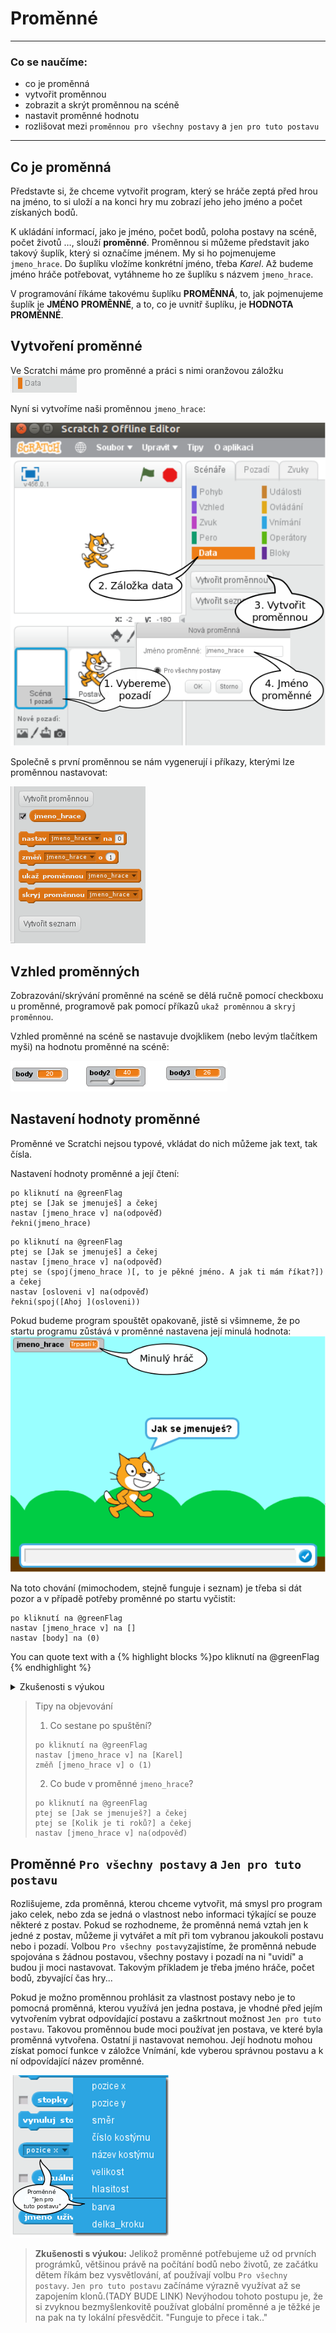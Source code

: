# Proměnné

***

### Co se naučíme:
* co je proměnná
* vytvořit proměnnou
* zobrazit a skrýt proměnnou na scéně
* nastavit proměnné hodnotu
* rozlišovat mezi `proměnnou pro všechny postavy` a `jen pro tuto postavu`

***

## Co je proměnná
Představte si, že chceme vytvořit program, který se hráče zeptá před hrou na jméno, to si uloží a na konci hry mu zobrazí jeho jeho jméno a počet získaných bodů.

K ukládání informací, jako je jméno, počet bodů, poloha postavy na scéně, počet životů …, slouží **proměnné**. 
Proměnnou si můžeme představit jako takový šuplík, který si označíme jménem. My si ho pojmenujeme `jmeno_hrace`.  Do šuplíku vložíme konkrétní jméno, třeba *Karel*. Až budeme jméno hráče potřebovat, vytáhneme ho ze šuplíku s názvem `jmeno_hrace`.

V programování říkáme takovému šuplíku **PROMĚNNÁ**, to, jak pojmenujeme šuplík je **JMÉNO PROMĚNNÉ**, a to, co je uvnitř šuplíku, je **HODNOTA PROMĚNNÉ**.
## Vytvoření proměnné

Ve Scratchi máme pro proměnné a práci s nimi oranžovou záložku ![](data.png)

 Nyní si vytvoříme naši proměnnou `jmeno_hrace`:

![](vytvareni_promenne_pozadi.png)

 Společně s první proměnnou se nám vygenerují i příkazy, kterými lze proměnnou nastavovat:

![](funce_pro_promennou.png)

## Vzhled proměnných
Zobrazování/skrývání proměnné na scéně se dělá ručně pomocí checkboxu u proměnné, programově pak pomocí příkazů `ukaž proměnnou` a `skryj proměnnou`.

Vzhled proměnné na scéně se nastavuje dvojklikem (nebo levým tlačítkem myši) na hodnotu proměnné na scéně:

![](zobrazeni_promennych.png)

## Nastavení hodnoty proměnné
Proměnné ve Scratchi nejsou typové, vkládat do nich můžeme jak text, tak čísla.

Nastavení hodnoty proměnné a její čtení:
```blocks
po kliknutí na @greenFlag
ptej se [Jak se jmenuješ] a čekej
nastav [jmeno_hrace v] na(odpověď)
řekni(jmeno_hrace)
```

```blocks
po kliknutí na @greenFlag
ptej se [Jak se jmenuješ] a čekej
nastav [jmeno_hrace v] na(odpověď)
ptej se (spoj(jmeno_hrace )[, to je pěkné jméno. A jak ti mám říkat?]) a čekej
nastav [osloveni v] na(odpověď)
řekni(spoj([Ahoj ](osloveni))
```
Pokud budeme program spouštět opakovaně, jistě si všimneme, že po startu programu zůstává v proměnné nastavena její minulá hodnota:
![](jak_se_jmenujes_scena.png)

Na toto chování (mimochodem, stejně funguje i seznam) je třeba si dát pozor a v případě potřeby proměnné po startu vyčistit:
```blocks
po kliknutí na @greenFlag
nastav [jmeno_hrace v] na []
nastav [body] na (0)
```
<p>You can quote text with a {% highlight blocks %}po kliknutí na @greenFlag
{% endhighlight %}
</p>

<details><summary>Zkušenosti s výukou</summary><p markdown="1">
Doporučuji ujistit se, že děti vnímají rozdíl mezi  <code class="language-blocks">nastav [ v] na []</code> a <code class="language-blocks">změň [ v] o ()</code>. 
Zároveň je vhodné upozornit, že pokud chceme zmenšovat  hodnotu proměnné (např. ubírání životů), je třeba do    argumentu funkce dát záporné číslo. 
</p></details>

 
> Tipy na objevování
>1. Co sestane po spuštění? 
>```blocks
>po kliknutí na @greenFlag
>nastav [jmeno_hrace v] na [Karel]
>změň [jmeno_hrace v] o (1)
>```
> 2. Co bude v proměnné `jmeno_hrace`?
>```blocks
>po kliknutí na @greenFlag
>ptej se [Jak se jmenuješ?] a čekej
>ptej se [Kolik je ti roků?] a čekej
>nastav [jmeno_hrace v] na(odpověď)
>```


## Proměnné `Pro všechny postavy` a `Jen pro tuto postavu`
Rozlišujeme, zda proměnná, kterou chceme vytvořit, má smysl pro program jako celek, nebo zda se jedná o vlastnost nebo informaci týkající se pouze některé z postav.
Pokud se rozhodneme, že proměnná nemá vztah jen k jedné z postav, můžeme ji vytvářet a mít při tom vybranou jakoukoli postavu nebo i pozadí. Volbou `Pro všechny postavy`zajistíme, že proměnná nebude spojována s žádnou postavou, všechny postavy i pozadí na ni "uvidí" a budou ji moci nastavovat. Takovým příkladem je třeba jméno hráče, počet bodů, zbyvající čas hry... 

Pokud je možno proměnnou prohlásit za vlastnost postavy nebo je to pomocná proměnná, kterou využívá jen jedna postava, je vhodné před jejím vytvořením vybrat odpovídající postavu a zaškrtnout možnost `Jen pro tuto postavu`.
Takovou proměnnou bude moci používat jen postava, ve které byla proměnná vytvořena. Ostatní ji nastavovat nemohou. Její hodnotu mohou získat pomocí funkce v záložce Vnímání, kde vyberou správnou postavu a k ní odpovídající název proměnné.

![](nacteni_hodnoty_lok_prom.png) 



>**Zkušenosti s výukou:**
Jelikož proměnné potřebujeme už od prvních prográmků, většinou právě na počítání bodů nebo životů, ze začátku dětem říkám bez vysvětlování, ať používají volbu `Pro všechny postavy`. `Jen pro tuto postavu` začínáme výrazně využívat až se zapojením klonů.(TADY BUDE LINK)
Nevýhodou tohoto postupu je, že si zvyknou bezmyšlenkovitě používat globální proměnné a je těžké je na pak na ty lokální přesvědčit. "Funguje to přece i tak.."